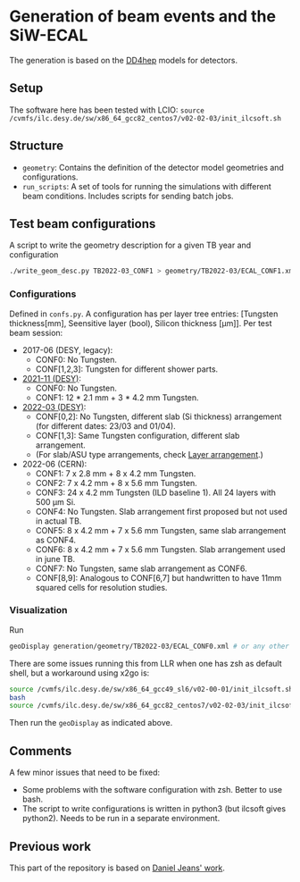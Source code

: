 # Generation of beam events and the SiW-ECAL

The generation is based on the [DD4hep](https://github.com/iLCSoft/lcgeo) models for detectors.

## Setup

The software here has been tested with LCIO: `source /cvmfs/ilc.desy.de/sw/x86_64_gcc82_centos7/v02-02-03/init_ilcsoft.sh`

## Structure

- `geometry`: Contains the definition of the detector model geometries and configurations.
- `run_scripts`: A set of tools for running the simulations with different beam conditions. Includes scripts for sending batch jobs.

## Test beam configurations

A script to write the geometry description for a given TB year and configuration
```bash
./write_geom_desc.py TB2022-03_CONF1 > geometry/TB2022-03/ECAL_CONF1.xml 
```
### Configurations

Defined in `confs.py`. A configuration has per layer tree entries: [Tungsten thickness[mm], Seensitive layer (bool), Silicon thickness [µm]]. Per test beam session:

- 2017-06 (DESY, legacy):
  - CONF0: No Tungsten.
  - CONF[1,2,3]: Tungsten for different shower parts.
- [2021-11 (DESY)](https://twiki.cern.ch/twiki/bin/view/CALICE/SiWDESY202111):
  - CONF0: No Tungsten.
  - CONF1: 12 * 2.1 mm + 3 * 4.2 mm Tungsten.
- [2022-03 (DESY)](https://twiki.cern.ch/twiki/bin/viewauth/CALICE/SiWDESY202203):
  - CONF[0,2]: No Tungsten, different slab (Si thickness) arrangement (for different dates: 23/03 and 01/04).
  - CONF[1,3]: Same Tungsten configuration, different slab arrangement.
  - (For slab/ASU type arrangements, check [Layer arrangement](https://twiki.cern.ch/twiki/bin/viewauth/CALICE/SiWDESY202203#Layer_Arrangement).)
- 2022-06 (CERN):
  - CONF1: 7 x 2.8 mm + 8 x 4.2 mm Tungsten.
  - CONF2: 7 x 4.2 mm + 8 x 5.6 mm Tungsten.
  - CONF3: 24 x 4.2 mm Tungsten (ILD baseline 1). All 24 layers with 500 µm Si. 
  - CONF4: No Tungsten. Slab arrangement first proposed but not used in actual TB.
  - CONF5: 8 x 4.2 mm + 7 x 5.6 mm Tungsten, same slab arrangement as CONF4.
  - CONF6: 8 x 4.2 mm + 7 x 5.6 mm Tungsten. Slab arrangement used in june TB.
  - CONF7: No Tungsten, same slab arrangement as CONF6.
  - CONF[8,9]: Analogous to CONF[6,7] but handwritten to have 11mm squared cells for resolution studies.

### Visualization

Run 
```bash
geoDisplay generation/geometry/TB2022-03/ECAL_CONF0.xml # or any other geometry
```
There are some issues running this from LLR when one has zsh as default shell, but a workaround using x2go is:
```bash
source /cvmfs/ilc.desy.de/sw/x86_64_gcc49_sl6/v02-00-01/init_ilcsoft.sh # still in zsh
bash
source /cvmfs/ilc.desy.de/sw/x86_64_gcc82_centos7/v02-02-03/init_ilcsoft.sh # already in bash
```
Then run the `geoDisplay` as indicated above.

## Comments

A few minor issues that need to be fixed:
- Some problems with the software configuration with zsh. Better to use bash.
- The script to write configurations is written in python3 (but ilcsoft gives python2). Needs to be run in a separate environment.

## Previous work

This part of the repository is based on [Daniel Jeans' work](https://gitlab.cern.ch/calice/calice_dd4heptestbeamsim/-/tree/master/2017_SiECAL_DESY/).

